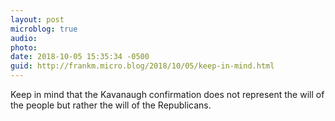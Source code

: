 ```yaml
---
layout: post
microblog: true
audio: 
photo: 
date: 2018-10-05 15:35:34 -0500
guid: http://frankm.micro.blog/2018/10/05/keep-in-mind.html
---
```

Keep in mind that the Kavanaugh confirmation does not represent the will of the people but rather the will of the Republicans.
